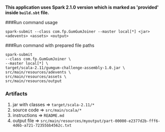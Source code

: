 **This application uses Spark 2.1.0 version which is marked as 'provided' inside ```build.sbt``` file.**

###Run command usage

```
spark-submit --class com.fp.GumGumJoiner --master local[*] <jar> <adevents> <assets> <output>
```

###Run command with prepared file paths

```
spark-submit 
--class com.fp.GumGumJoiner \
--master local[*] \
target/scala-2.11/gumgum-challenge-assembly-1.0.jar \
src/main/resources/adevents \
src/main/resources/assets \
src/main/resources/output
```

### Artifacts
1. jar with classes => ```target/scala-2.11/*```
2. source code => ```src/main/scala/*```
3. instructions => ```README.md```
4. output file => ```src/main/resources/myoutput/part-00000-e2377d2b-fff6-4d6b-a721-72355bb4562c.txt```